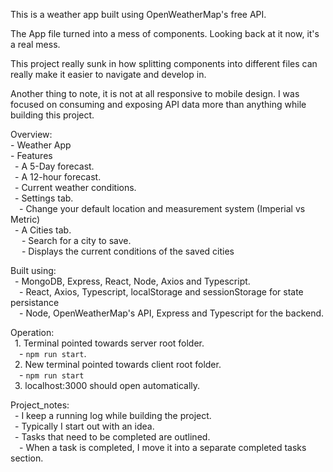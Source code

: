 This is a weather app built using OpenWeatherMap's free API.

The App file turned into a mess of components. Looking back at it now, it's a real mess. 

This project really sunk in how splitting components into different files can really make it easier to navigate and develop in.

Another thing to note, it is not at all responsive to mobile design. I was focused on consuming and exposing API data more than anything while building this project.

Overview:<br> 
    - Weather App<br> 
    - Features<br>
    &ensp;- A 5-Day forecast.<br>
    &ensp;- A 12-hour forecast.<br>
    &ensp;- Current weather conditions.<br>
    &ensp;- Settings tab.<br>
        &ensp;&ensp;- Change your default location and measurement system (Imperial vs Metric)<br>
    &ensp;- A Cities tab.<br>
        &ensp; &ensp;- Search for a city to save.<br>
        &ensp; &ensp;- Displays the current conditions of the saved cities<br>

Built using:<br> 
    &ensp;- MongoDB, Express, React, Node, Axios and Typescript.<br> 
      &ensp;&ensp;- React, Axios, Typescript, localStorage and sessionStorage for state persistance<br> 
      &ensp;&ensp;- Node, OpenWeatherMap's API, Express and Typescript for the backend. <br> 

Operation:<br> 
    &ensp;1. Terminal pointed towards server root folder.<br> 
       &ensp;&ensp;-  `npm run start`.<br> 
    &ensp;2. New terminal pointed towards client root folder.<br> 
       &ensp;&ensp;-  `npm run start`<br> 
    &ensp;3. localhost:3000 should open automatically.<br> 

Project_notes:<br> 
    &ensp;- I keep a running log while building the project.<br> 
    &ensp;- Typically I start out with an idea.<br> 
    &ensp;- Tasks that need to be completed are outlined.<br> 
      &ensp;&ensp;- When a task is completed, I move it into a separate completed tasks section.<br>